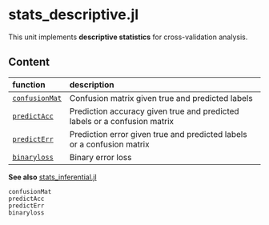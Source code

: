 # stats_descriptive.jl

This unit implements **descriptive statistics** for cross-validation analysis.

## Content

|         function       |           description             |
|:-----------------------|:----------------------------------|
| [`confusionMat`](@ref)| Confusion matrix given true and predicted labels |
| [`predictAcc`](@ref)| Prediction accuracy given true and predicted labels or a confusion matrix|
| [`predictErr`](@ref)| Prediction error given true and predicted labels or a confusion matrix|
| [`binaryloss`](@ref)| Binary error loss |

**See also** [stats_inferential.jl](@ref)

```@docs
confusionMat
predictAcc
predictErr
binaryloss
```
